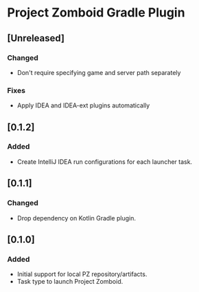 # Project Zomboid Gradle Plugin

## [Unreleased]
### Changed
- Don't require specifying game and server path separately

### Fixes
- Apply IDEA and IDEA-ext plugins automatically

## [0.1.2]
### Added

- Create IntelliJ IDEA run configurations for each launcher task.

## [0.1.1]
### Changed

- Drop dependency on Kotlin Gradle plugin.

## [0.1.0]
### Added

- Initial support for local PZ repository/artifacts.
- Task type to launch Project Zomboid.